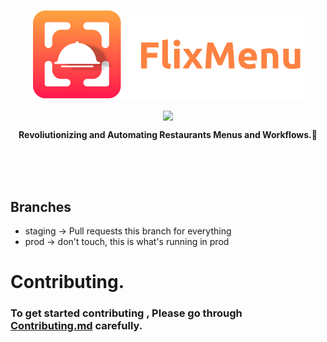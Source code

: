 <a href="https://httpS://twitter.com/flixxmenu"><p align="center">
<img src="https://github.com/FlixMenu/FlixMenu-web/blob/prod/logo.png?raw=true"/>
</p></a>

<a href=""><p align="center">
<img align="center"
src="https://img.shields.io/twitter/follow/flixxmenu?logo=twitter&style=for-the-badge&color=0891b2&labelColor=1c1917"
/>
</p></a>

<p align="center">
  <strong>Revoliutionizing and Automating Restaurants Menus and Workflows.🚀</strong>
</p>

</br>
</br>
</br>

## Branches

- staging -> Pull requests this branch for everything
- prod -> don't touch, this is what's running in prod

# Contributing.

### To get started contributing , Please go through [Contributing.md](https://github.com/FlixMenu/FlixMenu-web/blob/staging/Contributing.md) carefully.
